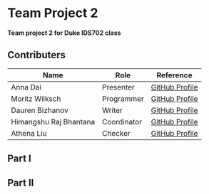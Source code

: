 # Team Project 2
**Team project 2 for Duke IDS702 class**

## Contributers
| Name | Role | Reference |
|---- |----|----|
|Anna Dai| Presenter | [GitHub Profile](https://github.com/dai-anna)|
|Moritz Wilksch| Programmer |[GitHub Profile](https://github.com/moritzwilksch)|
|Dauren Bizhanov| Writer| [GitHub Profile](https://github.com/brauden)|
|Himangshu Raj Bhantana| Coordinator| [GitHub Profile](https://github.com/hb173)|
|Athena Liu| Checker | [GitHub Profile](https://github.com/athena112233)|

## Part I


## Part II
